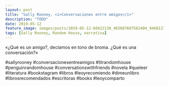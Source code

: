 ```yaml
---
layout: post
title: "Sally Rooney, <i>Conversaciones entre amigos</i>"
description: "TODO"
date: 2019-05-12
feature_image: images/posts/2019-05-12-60422138_465087607562404_946813738361399783_n_18062095273064267.jpg
tags: [Sally Rooney, Random House, narrativa]
---
```


«¿Qué es un amigo?, decíamos en tono de broma. ¿Qué es una conversación?»
<!--more-->

#sallyrooney #conversacionesentreamigos #litrandomhouse #penguinrandomhouse
#conversationswithfriends 
#novela #queleer #literatura #bookstagram #libros #leoyrecomiendo #dimeunlibro #librosrecomendados #escritoras #books #leoycomparto


